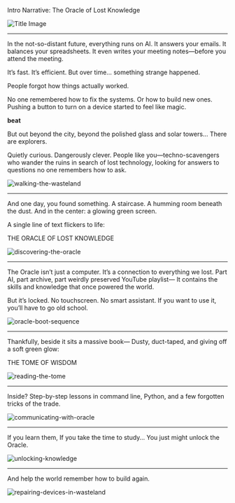 Intro Narrative: The Oracle of Lost Knowledge

![Title Image](../images/title-image-square-1.png)

---

In the not-so-distant future, everything runs on AI.
It answers your emails. It balances your spreadsheets. It even writes your meeting notes—before you attend the meeting.

It’s fast. It’s efficient.
But over time… something strange happened.

People forgot how things actually worked.

No one remembered how to fix the systems.
Or how to build new ones.
Pushing a button to turn on a device started to feel like magic.

**beat**

But out beyond the city, beyond the polished glass and solar towers…
There are explorers.

Quietly curious. Dangerously clever.
People like you—techno-scavengers who wander the ruins in search of lost technology, looking for answers to questions no one remembers how to ask.

![walking-the-wasteland](../images/walking-the-wasteland.png)

---

And one day, you found something.
A staircase.
A humming room beneath the dust.
And in the center: a glowing green screen.

A single line of text flickers to life:

THE ORACLE OF LOST KNOWLEDGE

![discovering-the-oracle](../images/discovering-the-oracle.png)

---

The Oracle isn’t just a computer.
It’s a connection to everything we lost.
Part AI, part archive, part weirdly preserved YouTube playlist—
It contains the skills and knowledge that once powered the world.

But it’s locked.
No touchscreen. No smart assistant.
If you want to use it, you’ll have to go old school.

![oracle-boot-sequence](../images/oracle-boot-sequence.png)

---

Thankfully, beside it sits a massive book—
Dusty, duct-taped, and giving off a soft green glow:

THE TOME OF WISDOM

![reading-the-tome](../images/reading-the-tome.png)

---

Inside? Step-by-step lessons in command line, Python, and a few forgotten tricks of the trade.

![communicating-with-oracle](../images/communicating-with-oracle.png)

---

If you learn them,
If you take the time to study…
You just might unlock the Oracle.

![unlocking-knowledge](../images/unlocking-knowledge.png)

---

And help the world remember how to build again.

![repairing-devices-in-wasteland](../images/repairing-devices-in-wasteland.png)
